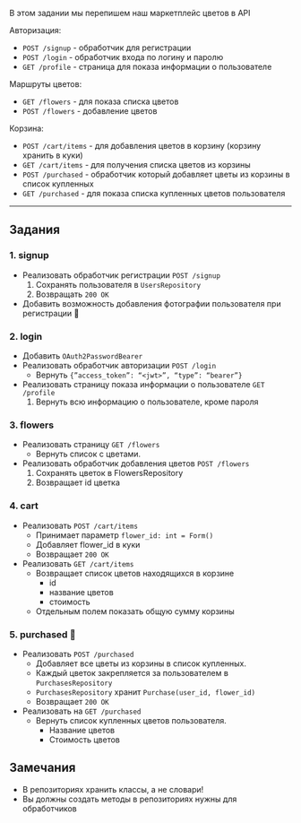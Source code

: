 В этом задании мы перепишем наш маркетплейс цветов в API

Авторизация:

- `POST /signup` - обработчик для регистрации
- `POST /login` - обработчик входа по логину и паролю
- `GET /profile` - страница для показа информации о пользователе

Маршруты цветов:

- `GET /flowers` - для показа списка цветов
- `POST /flowers` - добавление цветов

Корзина:

- `POST /cart/items` - для добавления цветов в корзину (корзину хранить в куки)
- `GET /cart/items` - для получения списка цветов из корзины
- `POST /purchased` - обработчик который добавляет цветы из корзины в список купленных
- `GET /purchased` - для показа списка купленных цветов пользователя

---

## Задания

### 1. signup

- Реализовать обработчик регистрации `POST /signup`
    1. Сохранять пользователя в `UsersRepository`
    2. Возвращать `200 OK`
- Добавить возможность добавления фотографии пользователя при регистрации 💎

### 2. login

- Добавить `OAuth2PasswordBearer`
- Реализовать обработчик авторизации `POST /login`
    - Вернуть `{”access_token”: “<jwt>”, “type”: “bearer”}`
- Реализовать страницу показа информации о пользователе `GET /profile`
    1. Вернуть всю информацию о пользователе, кроме пароля

### 3. flowers

- Реализовать страницу `GET /flowers`
    - Вернуть список с цветами.
- Реализовать обработчик добавления цветов `POST /flowers`
    1. Сохранять цветок в FlowersRepository
    2. Возвращает id цветка

### 4. cart

- Реализовать `POST /cart/items`
    - Принимает параметр `flower_id: int = Form()`
    - Добавляет flower_id в куки
    - Возвращает `200 OK`
- Реализовать `GET /cart/items`
    - Возвращает список цветов находящихся в корзине
        - id
        - название цветов
        - стоимость
    - Отдельным полем показать общую сумму корзины
    

### 5. purchased 💎

- Реализовать `POST /purchased`
    - Добавляет все цветы из корзины в список купленных.
    - Каждый цветок закрепляется за пользователем в `PurchasesRepository`
    - `PurchasesRepository` хранит `Purchase(user_id, flower_id)`
    - Возвращает `200 ОК`
- Реализовать на `GET /purchased`
    - Вернуть список купленных цветов пользователя.
        - Название цветов
        - Стоимость цветов

## Замечания

- В репозиториях хранить классы, а не словари!
- Вы должны создать методы в репозиториях нужны для обработчиков